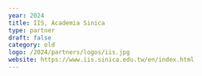 ```yaml
---
year: 2024
title: IIS, Academia Sinica
type: partner
draft: false
category: old
logo: /2024/partners/logos/iis.jpg
website: https://www.iis.sinica.edu.tw/en/index.html
---
```

